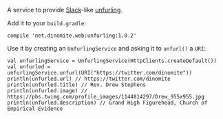 A service to provide [Slack](https://slack.com/)-like [unfurling](https://medium.com/slack-developer-blog/everything-you-ever-wanted-to-know-about-unfurling-but-were-afraid-to-ask-or-how-to-make-your-e64b4bb9254).

Add it to your `build.gradle`:

    compile 'net.dinomite.web:unfurling:1.0.2'

Use it by creating an `UnfurlingService` and asking it to `unfurl()` a `URI`:

    val unfurlingService = UnfurlingService(HttpClients.createDefault())
    val unfurled = unfurlingService.unfurl(URI("https://twitter.com/dinomite"))
    println(unfurled.url) // https://twitter.com/dinomite
    println(unfurled.title) // Rev. Drew Stephens
    println(unfurled.image) // https://pbs.twimg.com/profile_images/1144814297/Drew_955x955.jpg
    println(unfurled.description) // Grand High Figurehead, Church of Empirical Evidence
